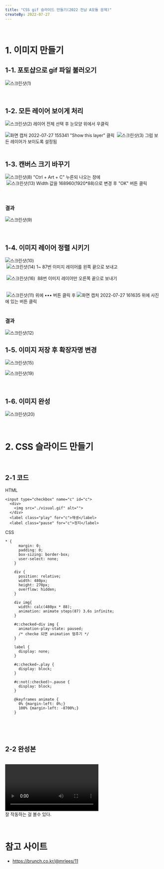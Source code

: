 ```yaml
---
title: "CSS gif 슬라이드 만들기(2022 전남 A모듈 문제)"
createBy: 2022-07-27
---
```

​
<br>


# 1. 이미지 만들기

## 1-1. 포토샵으로 gif 파일 불러오기
![스크린샷(1)](https://user-images.githubusercontent.com/71883310/181180859-dabf83a7-6cf0-4810-82f1-ecf31963fb76.png)
<br>
<br>
<br>

## 1-2. 모든 레이어 보이게 처리
![스크린샷(2)](https://user-images.githubusercontent.com/71883310/181181234-6b8fc32a-bc1e-45ce-91b8-e0458b0f05eb.png)
레이어 전체 선택 후 눈모양 위에서 우클릭
<br>
<br>
​
![화면 캡처 2022-07-27 155341](https://user-images.githubusercontent.com/71883310/181181295-00b16fbf-305b-45c6-8592-1e8d78ffc8d1.png)
"Show this layer" 클릭
​
![스크린샷(3)](https://user-images.githubusercontent.com/71883310/181181622-a549d6b6-27e7-42e0-ab3e-235b041d5de5.png)
그럼 보든 레이어가 보이도록 설정됨
<br>
<br>

## 1-3. 캔버스 크기 바꾸기
![스크린샷(8)](https://user-images.githubusercontent.com/71883310/181184987-c4b5bf7e-5c4d-43de-9348-b48c7a1e774f.png)
"Ctrl + Art + C" 누른되 나오는 창에 
<br>
​
![스크린샷(13)](https://user-images.githubusercontent.com/71883310/181185284-ba7881b7-602a-4552-b952-ba25561135ce.png)
Width 값을 168960(1920*88)으로 변경 후 "OK" 버튼 클릭
​
<br>
<br>
<br>

### 결과
![스크린샷(9)](https://user-images.githubusercontent.com/71883310/181184991-e6f3f5aa-3418-470c-806e-9ded67f1430e.png)
<br>
<br>
<br>

## 1-4. 이미지 레이어 정렬 시키기
![스크린샷(10)](https://user-images.githubusercontent.com/71883310/181184999-581f90c4-70c0-48a0-8b21-8bddd137a1bc.png)
<br>
​
![스크린샷(14)](https://user-images.githubusercontent.com/71883310/181186605-c9c04656-4a2e-4c98-9a83-21c7dc9b35d9.png)
1~ 87번 이미지 레이어를 왼쪽 끝으로 보내고
<br>
<br>
​
![스크린샷(16)](https://user-images.githubusercontent.com/71883310/181186612-281f65da-72c6-412b-8874-bfc4cfe3198d.png)
​
88번 이미지 레이어만 오른쪽 끝으로 보내기
<br>
<br>
<br>
​
![스크린샷(11)](https://user-images.githubusercontent.com/71883310/181185017-b57dd90d-34e9-4452-9fe9-e3d8bbea0802.png)
위에 ••• 버튼 클릭 후
![화면 캡처 2022-07-27 161635](https://user-images.githubusercontent.com/71883310/181185512-90f668b6-f756-4240-b210-26e56aa488e2.png)
위에 사진에 있는 버튼 클릭
​
<br>
<br>

### 결과​
![스크린샷(12)](https://user-images.githubusercontent.com/71883310/181185023-513aed52-db89-4348-89fc-88b4d0ae10fa.png)
<br>

## 1-5. 이미지 저장 후 확장자명 변경
![스크린샷(15)](https://user-images.githubusercontent.com/71883310/181186509-08d0e6f2-b1d2-423b-a5ad-2725f7889764.png)
<br>

![스크린샷(19)](https://user-images.githubusercontent.com/71883310/181187297-80f53952-bbba-4717-86b9-381cbdf7a860.png)
<br>
<br>
<br>

## 1-6. 이미지 완성
![스크린샷(20)](https://user-images.githubusercontent.com/71883310/181187305-556c7d63-8103-40bd-a268-7819e77a50b0.png)
<br>
<br>
<br>

# 2. CSS 슬라이드 만들기
<br>

## 2-1 코드
HTML
```
<input type="checkbox" name="c" id="c">
  <div>
    <img src="./visual.gif" alt="">
  </div>
  <label class="play" for="c">재생</label>
  <label class="pause" for="c">정지</label>
```

CSS
```
* {
      margin: 0;
      padding: 0;
      box-sizing: border-box;
      user-select: none;
    }

    div {
      position: relative;
      width: 480px;
      height: 270px;
      overflow: hidden;
    }
    
    div img{
      width: calc(480px * 88);
      animation: animate steps(87) 3.6s infinite;
    }

    #c:checked~div img {
      animation-play-state: paused;
      /* checke 되면 animation 멈추기 */
    }

    label {
      display: none;
    }

    #c:checked~.play {
      display: block;
    }

    #c:not(:checked)~.pause {
      display: block;
    }

    @keyframes animate {
      0% {margin-left: 0%;}
      100% {margin-left: -8700%;}
    }
```

<br>
<br>
<br>

## 2-2 완성본

<br>
<video autoplay controls>
    <source src="https://user-images.githubusercontent.com/71883310/190556751-f8405149-98b5-47d5-a35c-0442a8077005.mov">
</video>
<br>
잘 작동하는 걸 볼수 있다.

<br>
<br>
<br>

# 참고 사이트
- https://brunch.co.kr/@mrlees/11
<br>
<br>
<br>